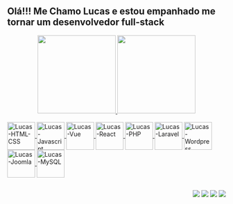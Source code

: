 ## Olá!!! Me Chamo Lucas e estou empanhado me tornar um desenvolvedor full-stack

<div align="center">
  <a href="https://beacons.ai/devlucas_pl">
  <img height="180em" src="https://github-readme-stats.vercel.app/api?username=devlucaspl&show_icons=true&theme=tokyonight&include_all_commits=true&count_private=true"/>
  <img height="180em" src="https://github-readme-stats.vercel.app/api/top-langs/?username=devlucaspl&layout=compact&langs_count=7&theme=tokyonight"/>
</div>

<div style="display: inline_block"><br>
  <img align="center" alt="Lucas-HTML-CSS" height="64" width="64" src="https://img.icons8.com/external-flatart-icons-outline-flatarticons/64/000000/external-html-programming-and-coding-flatart-icons-outline-flatarticons.png">
  <img align="center" alt="Lucas-Javascript" height="64" width="64" src="https://img.icons8.com/ios/100/000000/javascript--v1.png">
  <img align="center" alt="Lucas-Vue" height="64" width="64" src="https://img.icons8.com/windows/64/000000/vuejs.png">
  <img align="center" alt="Lucas-React" height="64" width="64" src="https://img.icons8.com/wired/64/000000/react.png">
  <img align="center" alt="Lucas-PHP" height="64" width="64" src="https://img.icons8.com/wired/64/000000/php-logo.png">
  <img align="center" alt="Lucas-Laravel" height="64" width="64" src="https://img.icons8.com/ios/100/000000/laravel.png">
  <img align="center" alt="Lucas-Wordpress" height="64" width="64" src="https://img.icons8.com/windows/64/000000/wordpress.png">
  <img align="center" alt="Lucas-Joomla" height="64" width="64" src="https://img.icons8.com/ios-filled/100/000000/joomla.png">
  <img align="center" alt="Lucas-MySQL" height="64" width="64" src="https://img.icons8.com/ios/100/000000/mysql-logo.png">
</div>
  
 ##
  
<div align="right"> 
  <a href="https://www.linkedin.com/in/devlucaspl" target="_blank"><img src="https://img.shields.io/badge/-LinkedIn-%230077B5?style=for-the-badge&logo=linkedin&logoColor=white" target="_blank"></a>
  <a href="https://instagram.com/devlucas_pl" target="_blank"><img src="https://img.shields.io/badge/-Instagram-%23E4405F?style=for-the-badge&logo=instagram&logoColor=white" target="_blank"></a>
  <a href = "https://twitter.com/DevLucasPL"><img src="https://img.shields.io/badge/-Twitter-%231DA1F2?style=for-the-badge&logo=twitter&logoColor=white" target="_blank"></a> 
  <a href = "mailto:lucaslopes@unitins.br"><img src="https://img.shields.io/badge/-Gmail-%23333?style=for-the-badge&logo=gmail&logoColor=white" target="_blank"></a> 
</div>


